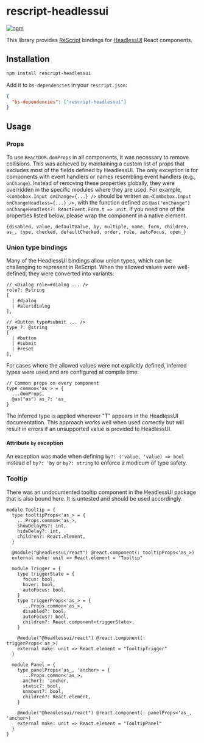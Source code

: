 # rescript-headlessui

[![npm](https://img.shields.io/npm/v/rescript-headless.svg)](https://npmjs.org/rescript-headless)

This library provides [ReScript](https://rescript-lang.org/) bindings for [HeadlessUI](https://headlessui.com/) React components.

## Installation

```sh
npm install rescript-headlessui
```

Add it to `bs-dependencies` in your `rescript.json`:

```json
{
  "bs-dependencies": ["rescript-headlessui"]
}
```

## Usage

### Props

To use `ReactDOM.domProps` in all components, it was necessary to remove collisions. This was achieved by maintaining a custom list of props that excludes most of the fields defined by HeadlessUI. The only exception is for components with event handlers or names resembling event handlers (e.g., `onChange`). Instead of removing these properties globally, they were overridden in the specific modules where they are used. For example, `<Combobox.Input onChange={...} />` should be written as `<Combobox.Input onChangeHeadless={...} />`, with the function defined as `@as("onChange") onChangeHeadless?: ReactEvent.Form.t => unit`. If you need one of the properties listed below, please wrap the component in a native element.

```
{disabled, value, defaultValue, by, multiple, name, form, children, as_, type, checked, defaultChecked, order, role, autoFocus, open_}
```

### Union type bindings

Many of the HeadlessUI bindings allow union types, which can be challenging to represent in ReScript. When the allowed values were well-defined, they were converted into variants:

```rescript
// <Dialog role=#dialog ... />
role?: @string
[
  | #dialog
  | #alertdialog
],

// <Button type#submit ... />
type_?: @string
[
  | #button
  | #submit
  | #reset
],
```

For cases where the allowed values were not explicitly defined, inferred types were used and are configured at compile time:

```rescript
// Common props on every component
type common<'as_> = {
  ...domProps,
  @as("as") as_?: 'as_
}
```

The inferred type is applied wherever "T" appears in the HeadlessUI documentation. This approach works well when used correctly but will result in errors if an unsupported value is provided to HeadlessUI.

#### Attribute `by` exception

An exception was made when defining `by?: ('value, 'value) => bool` instead of `by?: 'by` or `by?: string` to enforce a modicum of type safety.

### Tooltip

There was an undocumented tooltip component in the HeadlessUI package that is also bound here. It is untested and should be used accordingly.

```rescript
module Tooltip = {
  type tooltipProps<'as_> = {
    ...Props.common<'as_>,
    showDelayMs?: int,
    hideDelay?: int,
    children?: React.element,
  }

  @module("@headlessui/react") @react.component(: tooltipProps<'as_>)
  external make: unit => React.element = "Tooltip"

  module Trigger = {
    type triggerState = {
      focus: bool,
      hover: bool,
      autoFocus: bool,
    }
    type triggerProps<'as_> = {
      ...Props.common<'as_>,
      disabled?: bool,
      autoFocus?: bool,
      children?: React.component<triggerState>,
    }

    @module("@headlessui/react") @react.component(: triggerProps<'as_>)
    external make: unit => React.element = "TooltipTrigger"
  }

  module Panel = {
    type panelProps<'as_, 'anchor> = {
      ...Props.common<'as_>,
      anchor?: 'anchor,
      static?: bool,
      unmount?: bool,
      children?: React.element,
    }

    @module("@headlessui/react") @react.component(: panelProps<'as_, 'anchor>)
    external make: unit => React.element = "TooltipPanel"
  }
}
```
